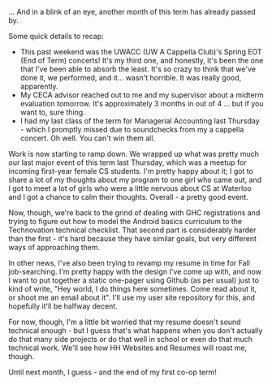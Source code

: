 ... And in a blink of an eye, another month of this term has already passed by.

Some quick details to recap:
* This past weekend was the UWACC (UW A Cappella Club)'s Spring EOT (End of Term) concerts! It's my third one, and honestly, it's been the one that I've been able to absorb the least. It's so crazy to think that we've done it, we performed, and it... wasn't horrible. It was really good, apparently.
* My CECA advisor reached out to me and my supervisor about a midterm evaluation tomorrow. It's approximately 3 months in out of 4 ... but if you want to, sure thing.
* I had my last class of the term for Managerial Accounting last Thursday - which I promptly missed due to soundchecks from my a cappella concert. Oh well. You can't win them all.

Work is now starting to ramp down. We wrapped up what was pretty much our last major event of this term last Thursday, which was a meetup for incoming first-year female CS students. I'm pretty happy about it; I got to share a lot of my thoughts about my program to one girl who came out, and I got to meet a lot of girls who were a little nervous about CS at Waterloo and I got a chance to calm their thoughts. Overall - a pretty good event.

Now, though, we're back to the grind of dealing with GHC registrations and trying to figure out how to model the Android basics curriculum to the Technovation technical checklist. That second part is considerably harder than the first - it's hard because they have similar goals, but very different ways of approaching them.

In other news, I've also been trying to revamp my resume in time for Fall job-searching. I'm pretty happy with the design I've come up with, and now I want to put together a static one-pager using Github (as per usual) just to kind of write, "Hey world, I do things here sometimes. Come read about it, or shoot me an email about it". I'll use my user site repository for this, and hopefully it'll be halfway decent.

For now, though, I'm a little bit worried that my resume doesn't sound technical enough - but I guess that's what happens when you don't actually do that many side projects or do that well in school or even do that much technical work. We'll see how HH Websites and Resumes will roast me, though.

Until next month, I guess - and the end of my first co-op term!
